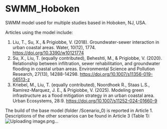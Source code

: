 # SWMM_Hoboken
SWMM model used for multiple studies based in Hoboken, NJ, USA.

Articles using the model include:
1. Liu, T., Su, X., & Prigiobbe, V. (2018). Groundwater-sewer interaction in urban coastal areas. Water, 10(12), 1774. https://doi.org/10.3390/w10121774
2. Su, X., Liu, T. (equally contributed), Beheshti, M., & Prigiobbe, V. (2020). Relationship between infiltration, sewer rehabilitation, and groundwater flooding in coastal urban areas. Environmental Science and Pollution Research, 27(13), 14288-14298. https://doi.org/10.1007/s11356-019-06513-z
3. Kriebel, M., Liu, T. (equally contributed), Noordhoek R., Staas L.S., Ramirez-Marquez, J. E., & Prigiobbe, V. (2025). Modeling green infrastructure as a flood mitigation strategy in an urban coastal area. Urban Ecosystems, 28:9. https://doi.org/10.1007/s11252-024-01660-9

The build of the base model (folder /Scenario_0) is reported in Article 1. Descriptions of the other scenarios can be found in Article 3 (Table 1):
![Uploading image.png…]()
